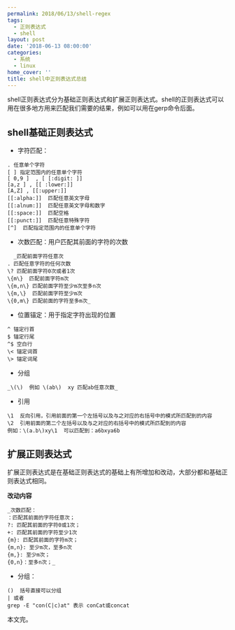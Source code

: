 ```yaml
---
permalink: 2018/06/13/shell-regex
tags:
  - 正则表达式
  - shell
layout: post
date: '2018-06-13 08:00:00'
categories:
  - 系统
  - linux
home_cover: ''
title: shell中正则表达式总结
---
```


shell正则表达式分为基础正则表达式和扩展正则表达式。shell的正则表达式可以用在很多地方用来匹配我们需要的结果，例如可以用在gerp命令后面。


## shell基础正则表达式

- 字符匹配：

```shell
. 任意单个字符
[ ] 指定范围内的任意单个字符
[ 0,9 ]  , [ [:digit: ]]
[a,z ] , [[ :lower:]]
[A,Z] , [[:upper:]]
[[:alpha:]]  匹配任意英文字母
[[:alnum:]]  匹配任意英文字母和数字
[[:space:]]  匹配空格
[[:punct:]]  匹配任意特殊字符
[^]  匹配指定范围内的任意单个字符

```

- 次数匹配：用户匹配其前面的字符的次数

```shell
  _匹配前面字符任意次
. 匹配任意字符的任何次数
\? 匹配前面字符0次或者1次
\{m\}  匹配前面字符m次
\{m,n\} 匹配前面字符至少m次至多n次
\{m,\}  匹配前面字符至少m次
\{0,m\} 匹配前面的字符至多m次_

```

- 位置锚定：用于指定字符出现的位置

```shell
^ 锚定行首
$ 锚定行尾
^$ 空白行
\< 锚定词首
\> 锚定词尾

```

- 分组

```shell
_\(\)  例如 \(ab\)  xy 匹配ab任意次数_

```

- 引用

```shell
\1  反向引用，引用前面的第一个左括号以及与之对应的右括号中的模式所匹配到的内容
\2  引用前面的第二个左括号以及与之对应的右括号中的模式所匹配到的内容
例如：\(a.b\)xy\1  可以匹配到：a6bxya6b

```


## 扩展正则表达式


扩展正则表达式是在基础正则表达式的基础上有所增加和改动，大部分都和基础正则表达式相同。


**改动内容**


```shell
_次数匹配：
：匹配其前面的字符任意次；
?: 匹配其前面的字符0或1次；
+: 匹配其前面的字符至少1次
{m}: 匹配其前面的字符m次；
{m,n}: 至少m次，至多n次
{m,}: 至少m次；
{0,n}：至多n次；_

```

- 分组：

```shell
()  括号直接可以分组
| 或者
grep -E "con(C|c)at" 表示 conCat或concat

```


本文完。

